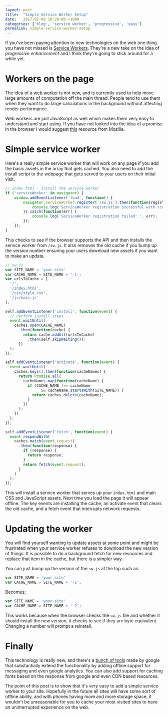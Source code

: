 ```yaml
---
layout: post
title:  "Simple Service Worker Setup"
date:   2017-01-09 10:20:00 +1000
categories: ['blog', 'service worker', 'progressive', 'easy']
permalink: simple-service-worker-setup
---
```

If you've been paying attention to new technologies on the web one thing you have not missed is [Service Workers](https://developer.mozilla.org/en/docs/Web/API/Service_Worker_API). They're a new take on the idea of _progressive enhancement_ and I think they're going to stick around for a while yet.

# Workers on the page
The idea of a [web worker](http://www.w3schools.com/html/html5_webworkers.asp) is not new, and is currently used to help move large amounts of computation off the main thread. People tend to use them when they want to do large calculations in the background without affecting render performance. 

Web workers are just JavaScript as well which makes them very easy to understand and start using. If you have not looked into the idea of a promise in the browser I would suggest [this](https://developer.mozilla.org/en/docs/Web/JavaScript/Reference/Global_Objects/Promise) resource from Mozilla.

# Simple service worker
Here's a really simple service worker that will work on any page if you add the basic assets in the array that gets cached. You also need to add the install script to the webpage that gets served to your users on their initial visit.

```javascript
// index.html - install the service worker
if ('serviceWorker' in navigator) {
    window.addEventListener('load', function() {
        navigator.serviceWorker.register('/sw.js').then(function(registration) {
            console.log('ServiceWorker registration successful with scope: ', registration.scope);
        }).catch(function(err) {
            console.log('ServiceWorker registration failed: ', err);
        });
    });
}
```

This checks to see if the browser supports the API and then installs the service worker from `/sw.js`. It also removes the old cache if you bump up the version number ensuring your users download new assets if you want to make an update.

```javascript
// sw.js
var SITE_NAME = 'your-site'
var CACHE_NAME = SITE_NAME + '-1';
var urlsToCache = [
  '/',
  '/index.html',
  '/css/style.css',
  '/js/main.js'
];

self.addEventListener('install', function(event) {
  // Perform install steps
  event.waitUntil(
    caches.open(CACHE_NAME)
      .then(function(cache) {
        return cache.addAll(urlsToCache)
          .then(self.skipWaiting());
      })
  );
});

self.addEventListener('activate', function(event) {
  event.waitUntil(
    caches.keys().then(function(cacheNames) {
      return Promise.all(
        cacheNames.map(function(cacheName) {
          if (CACHE_NAME !== cacheName 
                && cacheName.startsWith(SITE_NAME)) {
            return caches.delete(cacheName);
          }
        })
      );
    })
  );
});

self.addEventListener('fetch', function(event) {
  event.respondWith(
    caches.match(event.request)
      .then(function(response) {
        if (response) {
          return response;
        }
        return fetch(event.request);
      }
    )
  );
});
```

This will install a service worker that serves up your `index.html` and main CSS and JavaScript assets. Next time you load the page it will appear offline. The key events are installing the cache, an activate event that clears the old cache, and a fetch event that interrupts network requests.

# Updating the worker
You will find yourself wanting to update assets at some point and might be frustrated when your service worker refuses to download the new version of things. It is possible to do a background fetch for new resources and replace that item in the cache, but there is a simpler way.

You can just bump up the version of the `sw.js` at the top such as:

```javascript
var SITE_NAME = 'your-site'
var CACHE_NAME = SITE_NAME + '-1';
```

Becomes;

```javascript
var SITE_NAME = 'your-site'
var CACHE_NAME = SITE_NAME + '-2';
```

This works because when the browser checks the `sw.js` file and whether it should install the new version, it checks to see if they are byte equivalent. Changing a number will prompt a reinstall.

# Finally
This technology is really new, and there's a [bunch of tools](https://github.com/GoogleChrome/sw-toolbox) made by google that substantially extend the functionality by adding offline support for messaging and even google analytics. You can also add support for caching fonts based on the response from google and even CDN based resources.

The point of this post is to show that it's _very_ easy to add a simple service worker to your site. Hopefully in the future all sites will have some sort of offline ability, and with phones having more and more storage space, it wouldn't be unreasonable for you to cache your most visited sites to have an uninterrupted experience on the web.